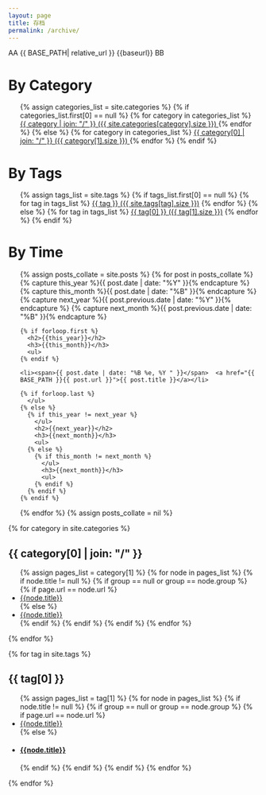```yaml
---
layout: page
title: 存档
permalink: /archive/
---
```

AA
{{ BASE_PATH| relative_url  }}
{{baseurl}}
BB

<h1 class="page-heading">By Category</h1>
<ul class="tag_box inline">
  {% assign categories_list = site.categories %}
  {% if categories_list.first[0] == null %}
    {% for category in categories_list %}
        <a href="{{ BASE_PATH }}#{{ category }}-ref">
            {{ category | join: "/" }} <span> ({{ site.categories[category].size }})</span>
        </a>
    {% endfor %}
  {% else %}
    {% for category in categories_list %}
        <a href="{{ BASE_PATH }}#{{ category[0] }}-ref">
            {{ category[0] | join: "/" }} <span> ({{ category[1].size }})</span>
        </a>
    {% endfor %}
  {% endif %}
</ul>

<h1 class="page-heading">By Tags</h1>
<ul class="tag_box inline">
  {% assign tags_list = site.tags %}
  {% if tags_list.first[0] == null %}
    {% for tag in tags_list %}
        <a href="{{ BASE_PATH }}#{{ tag }}-ref">{{ tag }} <span>({{ site.tags[tag].size }})</span></a>
    {% endfor %}
  {% else %}
    {% for tag in tags_list %}
        <a href="{{ BASE_PATH }}#{{ tag[0] }}-ref">{{ tag[0] }} <span>({{ tag[1].size }})</span></a>
    {% endfor %}
  {% endif %}

</ul>

<h1 class="page-heading">By Time</h1>
<ul class="tag_box inline">
  {% assign posts_collate = site.posts %}
  {% for post in posts_collate  %}
    {% capture this_year %}{{ post.date | date: "%Y" }}{% endcapture %}
    {% capture this_month %}{{ post.date | date: "%B" }}{% endcapture %}
    {% capture next_year %}{{ post.previous.date | date: "%Y" }}{% endcapture %}
    {% capture next_month %}{{ post.previous.date | date: "%B" }}{% endcapture %}
  
    {% if forloop.first %}
      <h2>{{this_year}}</h2>
      <h3>{{this_month}}</h3>
      <ul>
    {% endif %}
  
    <li><span>{{ post.date | date: "%B %e, %Y " }}</span>  <a href="{{ BASE_PATH }}{{ post.url }}">{{ post.title }}</a></li>
  
    {% if forloop.last %}
      </ul>
    {% else %}
      {% if this_year != next_year %}
        </ul>
        <h2>{{next_year}}</h2>
        <h3>{{next_month}}</h3>
        <ul>
      {% else %}    
        {% if this_month != next_month %}
          </ul>
          <h3>{{next_month}}</h3>
          <ul>
        {% endif %}
      {% endif %}
    {% endif %}
  {% endfor %}
{% assign posts_collate = nil %}
 </ul>


{% for category in site.categories %}
  <h2 id="{{ category[0] }}-ref">{{ category[0] | join: "/" }}</h2>
  <ul>
  {% assign pages_list = category[1] %}
  {% for node in pages_list %}
    {% if node.title != null %}
      {% if group == null or group == node.group %}
        {% if page.url == node.url %}
        <li class="active"><a href="{{ BASE_PATH| relative_url  }}{{node.url}}" class="active">{{node.title}}</a></li>
        {% else %}
        <li><a href="{{ BASE_PATH | relative_url }} {{node.url}}">{{node.title}}</a></li>
        {% endif %}
      {% endif %}
    {% endif %}
  {% endfor %}

 </ul>
{% endfor %}

{% for tag in site.tags %}
  <h2 id="{{ tag[0] }}-ref">{{ tag[0] }}</h2>
  <ul>
    {% assign pages_list = tag[1] %}
  {% for node in pages_list %}
    {% if node.title != null %}
      {% if group == null or group == node.group %}
        {% if page.url == node.url %}
        <li class="post-link" ><a href="{{ node.url }}">{{node.title}}</a></li>
        {% else %}
        <h4 >
        <li><a class="post-link" href="{{node.url}}" >{{node.title}}</a></li>
        </h4 >
        {% endif %}
      {% endif %}
    {% endif %}
  {% endfor %}
  </ul>
{% endfor %}







